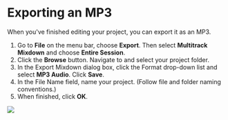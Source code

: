 # Exporting an MP3

When you've finished editing your project, you can export it as an MP3.

1. Go to **File** on the menu bar, choose **Export**. Then select **Multitrack Mixdown** and choose **Entire Session**. 
2. Click the **Browse** button. Navigate to and select your project folder.
3. In the Export Mixdown dialog box, click the Format drop-down list and select **MP3 Audio**. Click **Save**.
4. In the File Name field, name your project. \(Follow file and folder naming conventions.\)
5. When finished, click **OK**.

![](https://github.com/jjloomis/adobe-audition-basics-remote-connection-to-ccl-edition/tree/b2470c14bd7a8447d88cafc4488838fe4c3352a2/.gitbook/assets/exporting-mp3.png)


